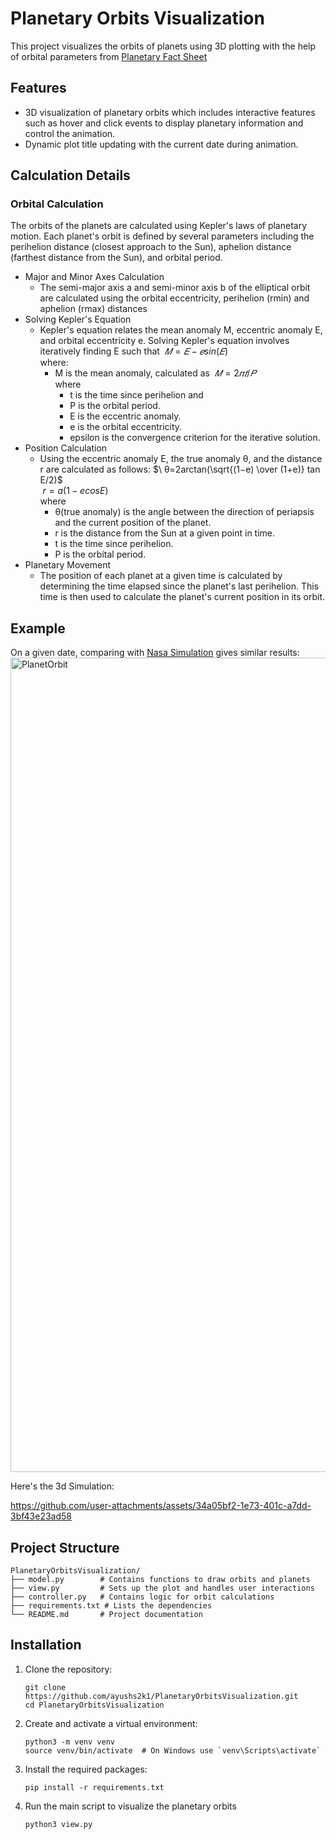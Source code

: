 # Planetary Orbits Visualization

This project visualizes the orbits of planets using 3D plotting with the help of orbital parameters from [Planetary Fact Sheet](https://nssdc.gsfc.nasa.gov/planetary/factsheet/index.html)

## Features

- 3D visualization of planetary orbits which includes interactive features such as hover and click events to display planetary information and control the animation.
- Dynamic plot title updating with the current date during animation.

## Calculation Details

### Orbital Calculation
The orbits of the planets are calculated using Kepler's laws of planetary motion. Each planet's orbit is defined by several parameters including the perihelion distance (closest approach to the Sun), aphelion distance (farthest distance from the Sun), and orbital period.
 
- Major and Minor Axes Calculation
  - The semi-major axis a and semi-minor axis b of the elliptical orbit are calculated using the orbital eccentricity, perihelion (rmin) and aphelion (rmax) distances
- Solving Kepler's Equation
  - Kepler's equation relates the mean anomaly M, eccentric anomaly E, and orbital eccentricity e. Solving Kepler's equation involves iteratively finding E such that $\ 𝑀 = 𝐸 − 𝑒 sin(𝐸)$ <br>
    where:
    - M is the mean anomaly, calculated as $\ 𝑀 = 2𝜋𝑡/𝑃$ <br>
      where
      - t is the time since perihelion and
      - P is the orbital period.
      - E is the eccentric anomaly.
      - e is the orbital eccentricity.
      - epsilon is the convergence criterion for the iterative solution.
- Position Calculation
  - Using the eccentric anomaly E, the true anomaly θ, and the distance r are calculated as follows:
    $\ θ=2arctan(\sqrt{(1−e) \over (1+e)} tan E/2)$ <br>
    $\ r=a(1−ecosE)$ <br>
    where
    - θ(true anomaly) is the angle between the direction of periapsis and the current position of the planet.
    - r is the distance from the Sun at a given point in time.
    - t is the time since perihelion.
    - P is the orbital period.
- Planetary Movement
  - The position of each planet at a given time is calculated by determining the time elapsed since the planet's last perihelion. This time is then used to calculate the planet's current position in its orbit.

## Example
On a given date, comparing with [Nasa Simulation](https://eyes.nasa.gov/apps/solar-system/#/home?rate=3&time=2024-07-27T17:17:00.949+00:00) gives similar results:
<img width="1303" alt="PlanetOrbit" src="https://github.com/user-attachments/assets/6c8a96d5-c3e0-4138-a77c-feeed38b2d74">

Here's the 3d Simulation:


https://github.com/user-attachments/assets/34a05bf2-1e73-401c-a7dd-3bf43e23ad58

## Project Structure
```
PlanetaryOrbitsVisualization/
├── model.py        # Contains functions to draw orbits and planets
├── view.py         # Sets up the plot and handles user interactions
├── controller.py   # Contains logic for orbit calculations
├── requirements.txt # Lists the dependencies
└── README.md       # Project documentation
```

## Installation

1. Clone the repository:

   ```
   git clone https://github.com/ayushs2k1/PlanetaryOrbitsVisualization.git
   cd PlanetaryOrbitsVisualization
   ```
2. Create and activate a virtual environment:

   ```
   python3 -m venv venv
   source venv/bin/activate  # On Windows use `venv\Scripts\activate`
   ```
3. Install the required packages:

   ```
   pip install -r requirements.txt
   ```
4. Run the main script to visualize the planetary orbits
   ```
   python3 view.py
   ```
